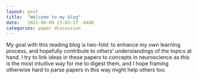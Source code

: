 ```yaml
---
layout: post
title:  "Welcome to my blog"
date:   2021-06-09 23:02:17 -0400
categories: paper discussion
---
```


My goal with this reading blog is two-fold: to enhance my own learning process, and hopefully contribute to others’ understandings of the topics at hand. I try to link ideas in these papers to concepts in neuroscience as this is the most intuitive way for me to digest them, and I hope framing otherwise hard to parse papers in this way might help others too.
